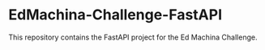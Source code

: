 # EdMachina-Challenge-FastAPI
This repository contains the FastAPI project for the Ed Machina Challenge.
